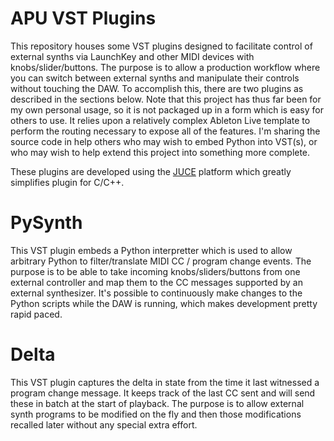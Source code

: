 # APU VST Plugins

This repository houses some VST plugins designed to facilitate control of external synths via LaunchKey and other MIDI devices with knobs/slider/buttons. The purpose is to allow a production workflow where you can switch between external synths and manipulate their controls without touching the DAW. To accomplish this, there are two plugins as described in the sections below. Note that this project has thus far been for my own personal usage, so it is not packaged up in a form which is easy for others to use. It relies upon a relatively complex Ableton Live template to perform the routing necessary to expose all of the features. I'm sharing the source code in help others who may wish to embed Python into VST(s), or who may wish to help extend this project into something more complete.

These plugins are developed using the [JUCE](https://juce.com/) platform which greatly simplifies plugin for C/C++. 

# PySynth

This VST plugin embeds a Python interpretter which is used to allow arbitrary Python to filter/translate MIDI CC / program change events. The purpose is to be able to take incoming knobs/sliders/buttons from one external controller and map them to the CC messages supported by an external synthesizer. It's possible to continuously make changes to the Python scripts while the DAW is running, which makes development pretty rapid paced.

# Delta

This VST plugin captures the delta in state from the time it last witnessed a program change message. It keeps track of the last CC sent and will send these in batch at the start of playback. The purpose is to allow external synth programs to be modified on the fly and then those modifications recalled later without any special extra effort.